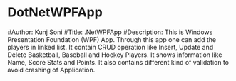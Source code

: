 # DotNetWPFApp
#Author: Kunj Soni
#Title: .NetWPFApp
#Description: This is Windows Presentation Foundation (WPF) App. Through this app one can add the players in linked list. It contain CRUD operation like Insert, Update and Delete
Basketball, Baseball and Hockey Players. It shows information like Name, Score Stats and Points. It also contains different kind of validation to avoid crashing of Application.
